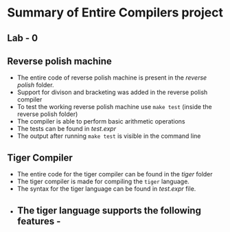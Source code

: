 # Summary of Entire Compilers project

## Lab - 0

## Reverse polish machine
- The entire code of reverse polish machine is present in the _reverse polish_ folder. 
- Support for divison and bracketing was added in the reverse polish compiler
- To test the working reverse polish machine use `make test` (inside the reverse polish folder)
- The compiler is able to perform basic arithmetic operations
- The tests can be found in _test.expr_ 
- The output after running `make test` is visible in the command line

## Tiger Compiler
- The entire code for the tiger compiler can be found in the _tiger_ folder
- The tiger compiler is made for compiling the `tiger` language. 
- The syntax for the tiger language can be found in _test.expr_ file. 
- The tiger language supports the following features -
    - 